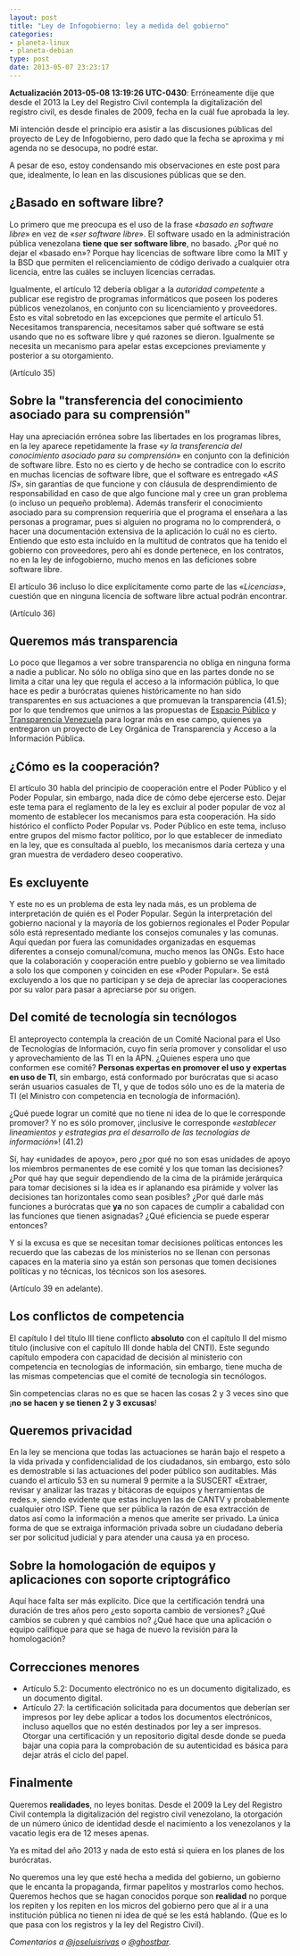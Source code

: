 ```yaml
---
layout: post
title: "Ley de Infogobierno: ley a medida del gobierno"
categories:
- planeta-linux
- planeta-debian
type: post
date: 2013-05-07 23:23:17
---
```

**Actualización 2013-05-08 13:19:26 UTC-0430**: Erróneamente dije que desde el 2013 la Ley del Registro Civil contempla la digitalización del registro civil, es desde finales de 2009, fecha en la cuál fue aprobada la ley.

Mi intención desde el principio era asistir a las discusiones públicas del proyecto de Ley de Infogobierno, pero dado que la fecha se aproxima y mi agenda no se desocupa, no podré estar.

A pesar de eso, estoy condensando mis observaciones en este post para que, idealmente, lo lean en las discusiones públicas que se den.

## ¿Basado en software libre?
Lo primero que me preocupa es el uso de la frase «*basado en software libre*» en vez de «*ser software libre*». El software usado en la administración pública venezolana **tiene que ser software libre**, no basado. ¿Por qué no dejar el «basado en»? Porque hay licencias de software libre como la MIT y la BSD que permiten el relicenciamiento de código derivado a cualquier otra licencia, entre las cuáles se incluyen licencias cerradas.

Igualmente, el artículo 12 debería obligar a la *autoridad competente* a publicar ese registro de programas informáticos que poseen los poderes públicos venezolanos, en conjunto con su licenciamiento y proveedores. Esto es vital sobretodo en las excepciones que permite el artículo 51. Necesitamos transparencia, necesitamos saber qué software se está usando que no es software libre y qué razones se dieron. Igualmente se necesita un mecanismo para apelar estas excepciones previamente y posterior a su otorgamiento.

(Artículo 35)

## Sobre la "transferencia del conocimiento asociado para su comprensión"
Hay una apreciación errónea sobre las libertades en los programas libres, en la ley aparece repetidamente la frase «*y la transferencia del conocimiento asociado para su comprensión*» en conjunto con la definición de software libre. Esto no es cierto y de hecho se contradice con lo escrito en muchas licencias de software libre, que el software es entregado «*AS IS*», sin garantías de que funcione y con cláusula de desprendimiento de responsabilidad en caso de que algo funcione mal y cree un gran problema (o incluso un pequeño problema). Además transferir el conocimiento asociado para su comprension requeriría que el programa el enseñara a las personas a programar, pues si alguien no programa no lo comprenderá, o hacer una documentación extensiva de la aplicación lo cuál no es cierto. Entiendo que esto esta incluído en la multitud de contratos que ha tenido el gobierno con proveedores, pero ahí es donde pertenece, en los contratos, no en la ley de infogobierno, mucho menos en las deficiones sobre software libre.

El artículo 36 incluso lo dice explícitamente como parte de las «*Licencias*», cuestión que en ninguna licencia de software libre actual podrán encontrar.

(Artículo 36)

## Queremos más transparencia
Lo poco que llegamos a ver sobre transparencia no obliga en ninguna forma a nadie a publicar. No sólo no obliga sino que en las partes donde no se limita a citar una ley que regula el acceso a la información pública, lo que hace es pedir a burócratas quienes históricamente no han sido transparentes en sus actuaciones a que promuevan la transparencia (41.5); por lo que tendremos que unirnos a las propuestas de [Espacio Público](http://espaciopublico.org) y [Transparencia Venezuela](http://transparencia.org.ve) para lograr más en ese campo, quienes ya entregaron un proyecto de Ley Orgánica de Transparencia y Acceso a la Información Pública.

## ¿Cómo es la cooperación?
El artículo 30 habla del principio de cooperación entre el Poder Público y el Poder Popular, sin embargo, nada dice de cómo debe ejercerse esto. Dejar este tema para el reglamento de la ley es excluir al poder popular de voz al momento de establecer los mecanismos para esta cooperación. Ha sido histórico el conflicto Poder Popular vs. Poder Público en este tema, incluso entre grupos del mismo factor político, por lo que establecer de inmediato en la ley, que es consultada al pueblo, los mecanismos daría certeza y una gran muestra de verdadero deseo cooperativo.

## Es excluyente
Y este no es un problema de esta ley nada más, es un problema de interpretación de quién es el Poder Popular. Según la interpretación del gobierno nacional y la mayoría de los gobiernos regionales el Poder Popular sólo está representado mediante los consejos comunales y las comunas. Aquí quedan por fuera las comunidades organizadas en esquemas diferentes a consejo comunal/comuna, mucho menos las ONGs. Esto hace que la colaboración y cooperación entre pueblo y gobierno se vea limitado a solo los que componen y coinciden en ese «Poder Popular». Se está excluyendo a los que no participan y se deja de apreciar las cooperaciones por su valor para pasar a apreciarse por su origen.

## Del comité de tecnología sin tecnólogos
El anteproyecto contempla la creación de un Comité Nacional para el Uso de Tecnologías de Información, cuyo fin sería promover y consolidar el uso y aprovechamiento de las TI en la APN. ¿Quienes espera uno que conformen ese comité? **Personas expertas en promover el uso y expertas en uso de TI**, sin embargo, está conformado por burócratas que si acaso serán usuarios casuales de TI, y que de todos sólo uno es de la materia de TI (el Ministro con competencia en tecnología de información).

¿Qué puede lograr un comité que no tiene ni idea de lo que le corresponde promover? Y no es sólo promover, ¡inclusive le corresponde «*establecer lineamientos y estrategias pra el desarrollo de las tecnologías de información*»! (41.2)

Sí, hay «unidades de apoyo», pero ¿por qué no son esas unidades de apoyo los miembros permanentes de ese comité y los que toman las decisiones? ¿Por qué hay que seguir dependiendo de la cima de la pirámide jerárquica para tomar decisiones si la idea es ir aplanando esa pirámide y volver las decisiones tan horizontales como sean posibles? ¿Por qué darle más funciones a burócratas que **ya** no son capaces de cumplir a cabalidad con las funciones que tienen asignadas? ¿Qué eficiencia se puede esperar entonces?

Y si la excusa es que se necesitan tomar decisiones políticas entonces les recuerdo que las cabezas de los ministerios no se llenan con personas capaces en la materia sino ya están son personas que tomen decisiones políticas y no técnicas, los técnicos son los asesores.

(Artículo 39 en adelante).

## Los conflictos de competencia
El capítulo I del título III tiene conflicto **absoluto** con el capítulo II del mismo título (inclusive con el capítulo III donde habla del CNTI). Este segundo capítulo empodera con capacidad de decisión al ministerio con competencia en tecnologías de información, sin embargo, tiene mucha de las mismas competencias que el comité de tecnología sin tecnólogos.

Sin competencias claras no es que se hacen las cosas 2 y 3 veces sino que ¡**no se hacen y se tienen 2 y 3 excusas**!

## Queremos privacidad
En la ley se menciona que todas las actuaciones se harán bajo el respeto a la vida privada y confidencialidad de los ciudadanos, sin embargo, esto sólo es demostrable si las actuaciones del poder público son auditables. Más cuando el artículo 53 en su numeral 9 permite a la SUSCERT «Extraer, revisar y analizar las trazas y bitácoras de equipos y herramientas de redes.», siendo evidente que estas incluyen las de CANTV y probablemente cualquier otro ISP. Tiene que ser pública la razón de esa extracción de datos así como la información a menos que amerite ser privado. La única forma de que se extraiga información privada sobre un ciudadano debería ser por solicitud judicial y para atender una causa ya en proceso.

## Sobre la homologación de equipos y aplicaciones con soporte criptográfico
Aquí hace falta ser más explícito. Dice que la certificación tendrá una duración de tres años pero ¿esto soporta cambio de versiones? ¿Qué cambios se cubren y qué cambios no? ¿Qué hace que una aplicación o equipo califique para que se haga de nuevo la revisión para la homologación?

## Correcciones menores
+ Artículo 5.2: Documento electrónico no es un documento digitalizado, es un documento digital.
+ Artículo 27: la certificación solicitada para documentos que deberían ser impresos por ley debe aplicar a todos los documentos electrónicos, incluso aquellos que no estén destinados por ley a ser impresos. Otorgar una certificación y un repositorio digital desde donde se pueda bajar una copia para la comprobación de su autenticidad es básica para dejar atrás el ciclo del papel.

## Finalmente

Queremos **realidades**, no leyes bonitas. Desde el 2009 la Ley del Registro Civil contempla la digitalización del registro civil venezolano, la otorgación de un número único de identidad desde el nacimiento a los venezolanos y la vacatio legis era de 12 meses apenas.

Ya es mitad del año 2013 y nada de esto está si quiera en los planes de los burócratas.

No queremos una ley que esté hecha a medida del gobierno, un gobierno que le encanta la propaganda, firmar papelitos y mostrarlos como hechos. Queremos hechos que se hagan conocidos porque son **realidad** no porque los repiten y los repiten en los micros del gobierno pero que al ir a una institución pública no tienen ni idea de qué se les está hablando. (Que es lo que pasa con los registros y la ley del Registro Civil).

*Comentarios a [@joseluisrivas](https://twitter.com/joseluisrivas) o [@ghostbar](https://twitter.com/ghostbar).*
